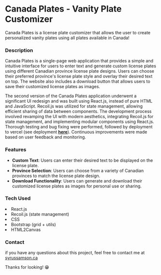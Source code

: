 # Canada Plates - Vanity Plate Customizer

Canada Plates is a license plate customizer that allows the user to create personalized vanity plates using all plates available in Canada!

### Description

Canada Plates is a single-page web application that provides a simple and intuitive interface for users to enter text and generate custom license plates using different Canadian province license plate designs. Users can choose their preferred province's license plate style and overlay their desired text on top. The website also includes a download button that allows users to save their customized license plates as images.

The second version of the Canada Plates application underwent a significant UI redesign and was built using React.js, instead of pure HTML and JavaScript. Recoil.js was utilized for state management, allowing efficient sharing of data between components. The development process involved revamping the UI with modern aesthetics, integrating Recoil.js for state management, and implementing modular components using React.js. Thorough testing and bug fixing were performed, followed by deployment to vercel (see deployment <a href="https://vercel.com"><u><b>here</b></u></a>). Continuous improvements were made based on user feedback and monitoring.

### Features

<ul>
<li>
<strong>Custom Text</strong>: Users can enter their desired text to be displayed on the license plate.
</li>
<li><strong>Province Selection</strong>: Users can choose from a variety of Canadian provinces to match the license plate design.
</li>
<li><strong>Download Functionality</strong>: Users can generate and download their customized license plates as images for personal use or sharing.</li></ul>

### Tech Used

<li>React.js</li>
<li>Recoil.js (state management)</li>
<li>CSS</li>
<li>Bootstrap (grid + utils)</li>
<li>HTML2Canvas</li>

### Contact

if you have any questions about this project, feel free to contact me at <a href="https://syrussamson.ca">syrussamson.ca</a>

Thanks for looking! 😁